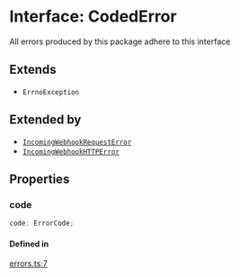# Interface: CodedError

All errors produced by this package adhere to this interface

## Extends

- `ErrnoException`

## Extended by

- [`IncomingWebhookRequestError`](Interface.IncomingWebhookRequestError.md)
- [`IncomingWebhookHTTPError`](Interface.IncomingWebhookHTTPError.md)

## Properties

### code

```ts
code: ErrorCode;
```

#### Defined in

[errors.ts:7](https://github.com/slackapi/node-slack-sdk/blob/main/packages/webhook/src/errors.ts#L7)
